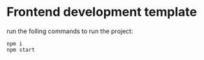 # Frontend development template

run the folling commands to run the project:

    npm i
    npm start